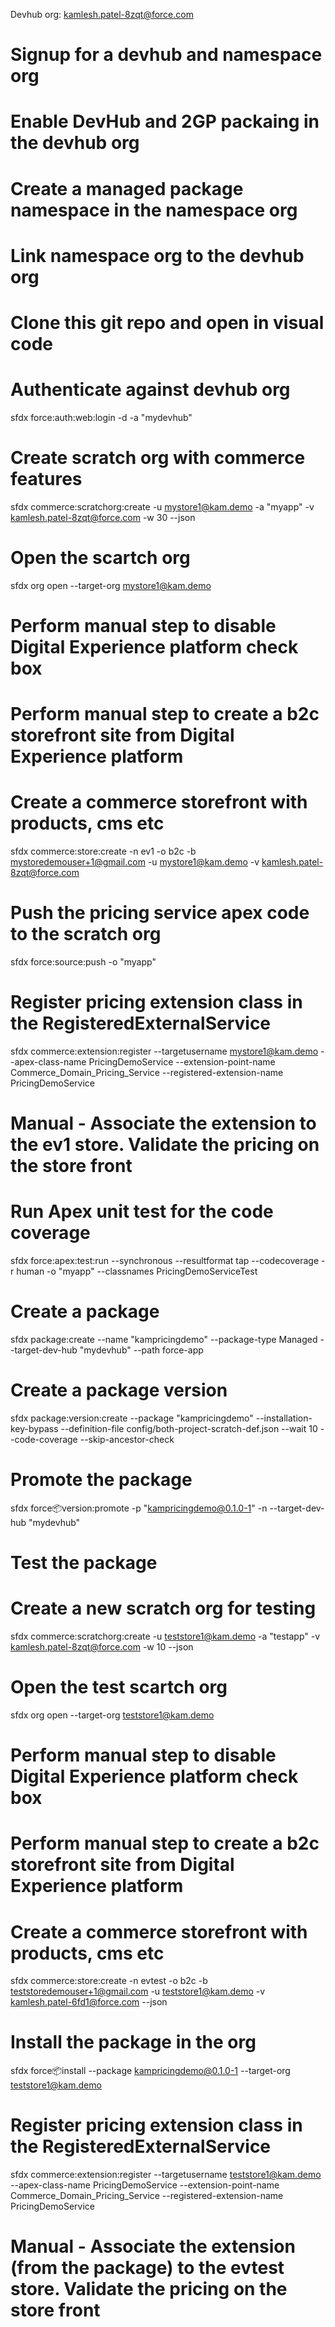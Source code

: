 Devhub org: kamlesh.patel-8zqt@force.com

# Signup for a devhub and namespace org

# Enable DevHub and 2GP packaing in the devhub org

# Create a managed package namespace in the namespace org

# Link namespace org to the devhub org

# Clone this git repo and open in visual code

# Authenticate against devhub org
sfdx force:auth:web:login -d -a "mydevhub"

# Create scratch org with commerce features
sfdx commerce:scratchorg:create -u mystore1@kam.demo -a "myapp" -v kamlesh.patel-8zqt@force.com -w 30 --json

# Open the scartch org
sfdx org open --target-org mystore1@kam.demo

# Perform manual step to disable Digital Experience platform check box 
# Perform manual step to create a b2c storefront site from Digital Experience platform 

# Create a commerce storefront with products, cms etc
sfdx commerce:store:create -n ev1 -o b2c -b mystoredemouser+1@gmail.com -u mystore1@kam.demo -v kamlesh.patel-8zqt@force.com

# Push the pricing service apex code to the scratch org
sfdx force:source:push -o "myapp"

# Register pricing extension class in the RegisteredExternalService 
sfdx commerce:extension:register --targetusername mystore1@kam.demo --apex-class-name PricingDemoService --extension-point-name Commerce_Domain_Pricing_Service --registered-extension-name PricingDemoService

# Manual - Associate the extension to the ev1 store. Validate the pricing on the store front

# Run Apex unit test for the code coverage
sfdx force:apex:test:run --synchronous --resultformat tap --codecoverage -r human  -o "myapp" --classnames PricingDemoServiceTest

# Create a package
sfdx package:create --name "kampricingdemo" --package-type Managed  --target-dev-hub "mydevhub" --path force-app

# Create a package version
sfdx package:version:create --package "kampricingdemo" --installation-key-bypass --definition-file config/both-project-scratch-def.json --wait 10 --code-coverage --skip-ancestor-check

# Promote the package
sfdx force:package:version:promote -p "kampricingdemo@0.1.0-1" -n --target-dev-hub "mydevhub"

# Test the package
# Create a new scratch org for testing
sfdx commerce:scratchorg:create -u teststore1@kam.demo -a "testapp" -v kamlesh.patel-8zqt@force.com -w 10 --json

# Open the test scartch org
sfdx org open --target-org teststore1@kam.demo

# Perform manual step to disable Digital Experience platform check box 
# Perform manual step to create a b2c storefront site from Digital Experience platform 

# Create a commerce storefront with products, cms etc
sfdx commerce:store:create -n evtest -o b2c -b teststoredemouser+1@gmail.com -u teststore1@kam.demo -v kamlesh.patel-6fd1@force.com --json 

# Install the package in the org
sfdx force:package:install --package kampricingdemo@0.1.0-1 --target-org teststore1@kam.demo

# Register pricing extension class in the RegisteredExternalService
sfdx commerce:extension:register --targetusername teststore1@kam.demo --apex-class-name PricingDemoService --extension-point-name Commerce_Domain_Pricing_Service --registered-extension-name PricingDemoService

# Manual - Associate the extension (from the package) to the evtest store. Validate the pricing on the store front

